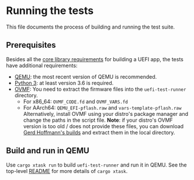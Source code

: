 # Running the tests

This file documents the process of building and running the test suite.

## Prerequisites

Besides all the [core library requirements](../BUILDING.md) for building a UEFI app, the tests have additional requirements:

- [QEMU](https://www.qemu.org/): the most recent version of QEMU is recommended.
- [Python 3](https://www.python.org): at least version 3.6 is required.
- [OVMF](https://github.com/tianocore/tianocore.github.io/wiki/OVMF):
  You need to extract the firmware files into the `uefi-test-runner` directory.
  - For x86_64: `OVMF_CODE.fd` and `OVMF_VARS.fd`
  - For AArch64: `QEMU_EFI-pflash.raw` and `vars-template-pflash.raw`
  Alternatively, install OVMF using your distro's package manager and change the paths in the script file.
  **Note**: if your distro's OVMF version is too old / does not provide these files,
  you can download [Gerd Hoffmann's builds](https://www.kraxel.org/repos/) and extract them in the local directory.

## Build and run in QEMU

Use `cargo xtask run` to build `uefi-test-runner` and run it in QEMU. See
the top-level [README](../README.md) for more details of `cargo xtask`.

